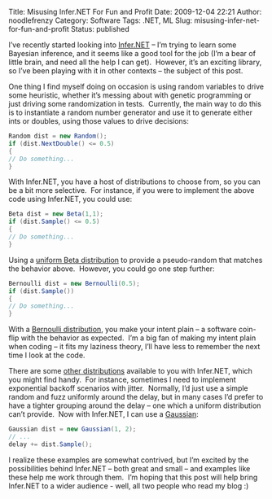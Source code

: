 Title: Misusing Infer.NET For Fun and Profit
Date: 2009-12-04 22:21
Author: noodlefrenzy
Category: Software
Tags: .NET, ML
Slug: misusing-infer-net-for-fun-and-profit
Status: published

I’ve recently started looking
into [Infer.NET](http://research.microsoft.com/en-us/um/cambridge/projects/infernet/) –
I’m trying to learn some Bayesian inference, and it seems like a good
tool for the job (I’m a bear of little brain, and need all the help I
can get).  However, it’s an exciting library, so I’ve been playing with
it in other contexts – the subject of this post.

One thing I find myself doing on occasion is using random variables to
drive some heuristic, whether it’s messing about with genetic
programming or just driving some randomization in tests.  Currently, the
main way to do this is to instantiate a random number generator and use
it to generate either ints or doubles, using those values to drive
decisions:

```csharp
Random dist = new Random();
if (dist.NextDouble() <= 0.5)
{
// Do something...
}
```

With Infer.NET, you have a host of distributions to choose from, so you
can be a bit more selective.  For instance, if you were to implement the
above code using Infer.NET, you could use:

```csharp
Beta dist = new Beta(1,1);
if (dist.Sample() <= 0.5)
{
// Do something...
}
```

Using a [uniform Beta
distribution](http://www.wolframalpha.com/input/?i=beta+distribution+%281%2C1%29) to
provide a pseudo-random that matches the behavior above.  However, you
could go one step further:

```csharp
Bernoulli dist = new Bernoulli(0.5);
if (dist.Sample())
{
// Do something...
}
```

With a [Bernoulli
distribution](http://www.wolframalpha.com/input/?i=bernoulli+distribution),
you make your intent plain – a software coin-flip with the behavior as
expected.  I’m a big fan of making my intent plain when coding – it fits
my laziness theory, I’ll have less to remember the next time I look at
the code.

There are some [other
distributions](http://research.microsoft.com/en-us/um/cambridge/projects/infernet/codedoc/html/N_MicrosoftResearch_Infer_Distributions.htm) available
to you with Infer.NET, which you might find handy.  For instance,
sometimes I need to implement exponential backoff scenarios with
jitter.  Normally, I’d just use a simple random and fuzz uniformly
around the delay, but in many cases I’d prefer to have a tighter
grouping around the delay – one which a uniform distribution can’t
provide.  Now with Infer.NET, I can use
a [Gaussian](http://www.wolframalpha.com/input/?i=gaussian+distribution+%281%2C2%29):

```csharp
Gaussian dist = new Gaussian(1, 2);
// ...
delay += dist.Sample();
```

I realize these examples are somewhat contrived, but I’m excited by the
possibilities behind Infer.NET – both great and small – and examples
like these help me work through them.  I’m hoping that this post will
help bring Infer.NET to a wider audience - well, all two people who read
my blog :)

